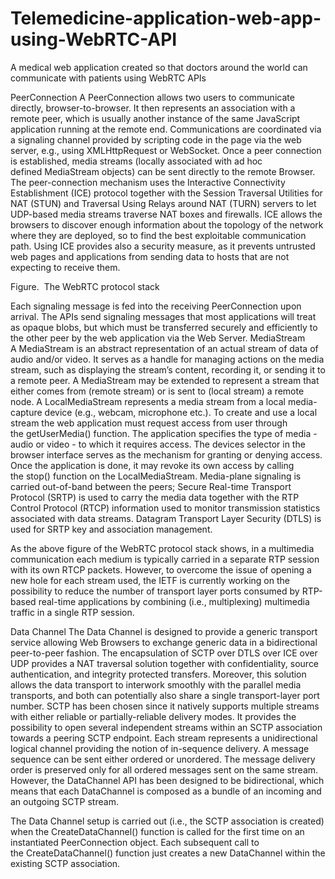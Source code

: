 # Telemedicine-application-web-app-using-WebRTC-API
A medical web application created so that doctors around the world can communicate with patients using WebRTC APIs 

PeerConnection
A PeerConnection allows two users to communicate directly, browser-to-browser. It then represents an association with a remote peer, which is usually another instance of the same JavaScript application running at the remote end. Communications are coordinated via a signaling channel provided by scripting code in the page via the web server, e.g., using XMLHttpRequest or WebSocket. Once a peer connection is established, media streams (locally associated with ad hoc defined MediaStream objects) can be sent directly to the remote Browser. The peer-connection mechanism uses the Interactive Connectivity Establishment (ICE) protocol together with the Session Traversal Utilities for NAT (STUN) and Traversal Using Relays around NAT (TURN) servers to let UDP-based media streams traverse NAT boxes and firewalls. ICE allows the browsers to discover enough information about the topology of the network where they are deployed, so to find the best exploitable communication path. Using ICE provides also a security measure, as it prevents untrusted web pages and applications from sending data to hosts that are not expecting to receive them.

Figure.  The WebRTC protocol stack

Each signaling message is fed into the receiving PeerConnection upon arrival. The APIs send signaling messages that most applications will treat as opaque blobs, but which must be transferred securely and efficiently to the other peer by the web application via the Web Server. MediaStream A MediaStream is an abstract representation of an actual stream of data of audio and/or video. It serves as a handle for managing actions on the media stream, such as displaying the stream’s content, recording it, or sending it to a remote peer. A MediaStream may be extended to represent a stream that either comes from (remote stream) or is sent to (local stream) a remote node. A LocalMediaStream represents a media stream from a local media-capture device (e.g., webcam, microphone etc.). To create and use a local stream the web application must request access from user through the getUserMedia() function. The application specifies the type of media - audio or video - to which it requires access. The devices selector in the browser interface serves as the mechanism for granting or denying access. Once the application is done, it may revoke its own access by calling the stop() function on the LocalMediaStream. Media-plane signaling is carried out-of-band between the peers; Secure Real-time Transport Protocol (SRTP) is used to carry the media data together with the RTP Control Protocol (RTCP) information used to monitor transmission statistics associated with data streams. Datagram Transport Layer Security (DTLS) is used for SRTP key and association management.

As the above figure of the WebRTC protocol stack shows, in a multimedia communication each medium is typically carried in a separate RTP session with its own RTCP packets. However, to overcome the issue of opening a new hole for each stream used, the IETF is currently working on the possibility to reduce the number of transport layer ports consumed by RTP-based real-time applications by combining (i.e., multiplexing) multimedia traffic in a single RTP session.

Data Channel
The Data Channel is designed to provide a generic transport service allowing Web Browsers to exchange generic data in a bidirectional peer-to-peer fashion.
The encapsulation of SCTP over DTLS over ICE over UDP provides a NAT traversal solution together with confidentiality, source authentication, and integrity protected transfers. Moreover, this solution allows the data transport to interwork smoothly with the parallel media transports, and both can potentially also share a single transport-layer port number. SCTP has been chosen since it natively supports multiple streams with either reliable or partially-reliable delivery modes. It provides the possibility to open several independent streams within an SCTP association towards a peering SCTP endpoint. Each stream represents a unidirectional logical channel providing the notion of in-sequence delivery. A message sequence can be sent either ordered or unordered. The message delivery order is preserved only for all ordered messages sent on the same stream. However, the DataChannel API has been designed to be bidirectional, which means that each DataChannel is composed as a bundle of an incoming and an outgoing SCTP
stream.

The Data Channel setup is carried out (i.e., the SCTP association is created) when the CreateDataChannel() function is called for the first time on an instantiated PeerConnection object. Each subsequent call to the CreateDataChannel() function just creates a new DataChannel within the existing SCTP association.
